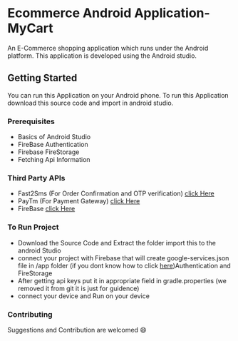 # Ecommerce Android Application-MyCart

An E-Commerce shopping application which runs under the Android platform. This application is developed using the Android studio.

## Getting Started
	
You can run this Application on your Android phone. To run this Application download this source code and import in android studio. 

### Prerequisites
	
* Basics of Android Studio
* FireBase Authentication 
* Firebase FireStorage
* Fetching Api Information

### Third Party APIs
 	
* Fast2Sms (For Order Confirmation and OTP verification) [click Here](https://www.fast2sms.com)
* PayTm (For Payment Gateway) [click Here](https://developer.paytm.com)
* FireBase  [click Here](https://firebase.google.com/)

### To Run Project

* Download the Source Code and Extract the folder import this to the android Studio
* connect your project with Firebase that will create google-services.json file in /app folder (if you dont know how to click [here](https://developer.android.com/studio/write/firebase))Authentication and FireStorage
* After getting api keys put it in appropriate field in gradle.properties (we removed it from git it is just for guidence) 
* connect your device and Run on your device

### Contributing
	
Suggestions and Contribution are welcomed :smile:
